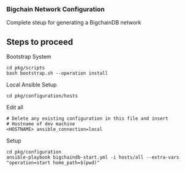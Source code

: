### Bigchain Network Configuration

Complete steup for generating a BigchainDB network


## Steps to proceed

Bootstrap System
```
cd pkg/scripts
bash bootstrap.sh --operation install
```

Local Ansible Setup
```
cd pkg/configuration/hosts
```

Edit all
```
# Delete any existing configuration in this file and insert
# Hostname of dev machine
<HOSTNAME> ansible_connection=local
```

Setup
```
cd pkg/configuration
ansible-playbook bigchaindb-start.yml -i hosts/all --extra-vars "operation=start home_path=$(pwd)"
```


